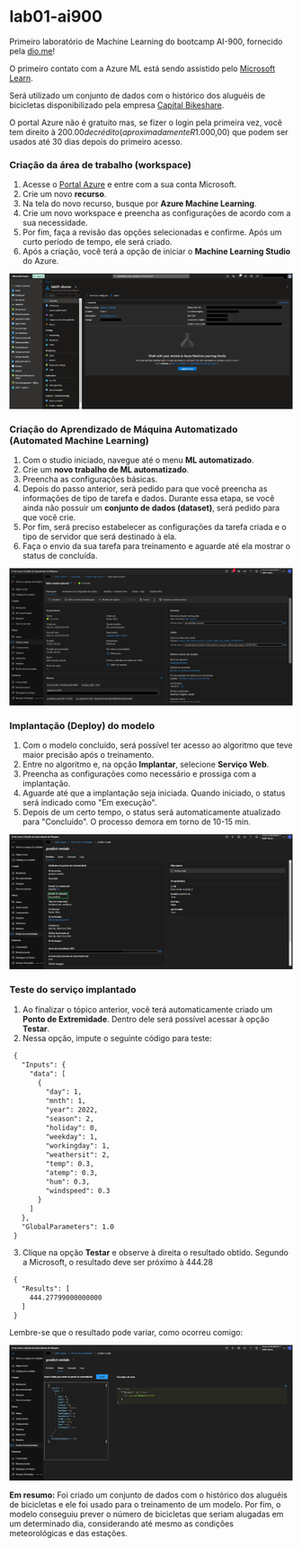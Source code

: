 # lab01-ai900
Primeiro laboratório de Machine Learning do bootcamp AI-900, fornecido pela [dio.me](https://web.dio.me/)!

O primeiro contato com a Azure ML está sendo assistido pelo [Microsoft Learn](https://microsoftlearning.github.io/mslearn-ai-fundamentals/Instructions/Labs/01-machine-learning.html).

Será utilizado um conjunto de dados com o histórico dos aluguéis de bicicletas disponibilizado pela empresa [Capital Bikeshare](https://capitalbikeshare.com/).

O portal Azure não é gratuito mas, se fizer o login pela primeira vez, você tem direito à $200.00 de crédito (aproximadamente R$1.000,00) que podem ser usados até 30 dias depois do primeiro acesso.

### Criação da área de trabalho (workspace)
1. Acesse o [Portal Azure](https://portal.azure.com) e entre com a sua conta Microsoft.
2. Crie um novo <b>recurso</b>.
3. Na tela do novo recurso, busque por <b>Azure Machine Learning</b>.
4. Crie um novo workspace e preencha as configurações de acordo com a sua necessidade.
5. Por fim, faça a revisão das opções selecionadas e confirme. Após um curto período de tempo, ele será criado.
6. Após a criação, você terá a opção de iniciar o <b>Machine Learning Studio</b> do Azure.

![Visão geral do Workspace](assets/images/workspace-visao-geral.png)

### Criação do Aprendizado de Máquina Automatizado (Automated Machine Learning)
1. Com o studio iniciado, navegue até o menu <b>ML automatizado</b>.
2. Crie um <b>novo trabalho de ML automatizado</b>.
3. Preencha as configurações básicas.
4. Depois do passo anterior, será pedido para que você preencha as informações de tipo de tarefa e dados. Durante essa etapa, se você ainda não possuir um <b>conjunto de dados (dataset)</b>, será pedido para que você crie.
5. Por fim, será preciso estabelecer as configurações da tarefa criada e o tipo de servidor que será destinado à ela.
6. Faça o envio da sua tarefa para treinamento e aguarde até ela mostrar o status de concluída.

![Visão geral do ML automatizado](assets/images/visao-geral.png)

### Implantação (Deploy) do modelo
1. Com o modelo concluído, será possível ter acesso ao algoritmo que teve maior precisão após o treinamento.
2. Entre no algoritmo e, na opção <b>Implantar</b>, selecione <b>Serviço Web</b>.
3. Preencha as configurações como necessário e prossiga com a implantação.
4. Aguarde até que a implantação seja iniciada. Quando iniciado, o status será indicado como "Em execução".
5. Depois de um certo tempo, o status será automaticamente atualizado para "Concluído". O processo demora em torno de 10-15 min.

![Visão geral do Endpoint](assets/images/endpoint-visao-geral.png)

### Teste do serviço implantado
1. Ao finalizar o tópico anterior, você terá automaticamente criado um <b>Ponto de Extremidade</b>. Dentro dele será possível acessar à opção <b>Testar</b>.
2. Nessa opção, impute o seguinte código para teste:
```
 {
   "Inputs": { 
     "data": [
       {
         "day": 1,
         "mnth": 1,   
         "year": 2022,
         "season": 2,
         "holiday": 0,
         "weekday": 1,
         "workingday": 1,
         "weathersit": 2, 
         "temp": 0.3, 
         "atemp": 0.3,
         "hum": 0.3,
         "windspeed": 0.3 
       }
     ]    
   },   
   "GlobalParameters": 1.0
 }
```
3. Clique na opção <b>Testar</b> e observe à direita o resultado obtido. Segundo a Microsoft, o resultado deve ser próximo à 444.28
```
 {
   "Results": [
     444.27799000000000
   ]
 }
```
<p>Lembre-se que o resultado pode variar, como ocorreu comigo: </p>

![Resultado do primeiro teste](assets/images/result1.png)

<p> <b>Em resumo:</b> Foi criado um conjunto de dados com o histórico dos aluguéis de bicicletas e ele foi usado para o treinamento de um modelo. Por fim, o modelo conseguiu prever o número de bicicletas que seriam alugadas em um determinado dia, considerando até mesmo as condições meteorológicas e das estações.</p>
